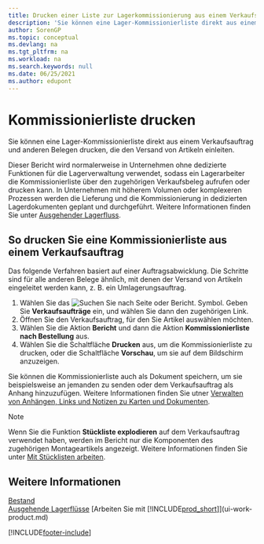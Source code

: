 ```yaml
---
title: Drucken einer Liste zur Lagerkommissionierung aus einem Verkaufsauftrag
description: 'Sie können eine Lager-Kommissionierliste direkt aus einem Verkaufsauftrag, Verkaufsbeleg, Rechnungsbeleg und anderen ausgehenden Verkaufsauftragsbelegen drucken.'
author: SorenGP
ms.topic: conceptual
ms.devlang: na
ms.tgt_pltfrm: na
ms.workload: na
ms.search.keywords: null
ms.date: 06/25/2021
ms.author: edupont
---
```

# <a name="print-the-picking-list"></a><a name="print-the-picking-list"></a><a name="print-the-picking-list"></a>Kommissionierliste drucken

Sie können eine Lager-Kommissionierliste direkt aus einem Verkaufsauftrag und anderen Belegen drucken, die den Versand von Artikeln einleiten.

Dieser Bericht wird normalerweise in Unternehmen ohne dedizierte Funktionen für die Lagerverwaltung verwendet, sodass ein Lagerarbeiter die Kommissionierliste über den zugehörigen Verkaufsbeleg aufrufen oder drucken kann. In Unternehmen mit höherem Volumen oder komplexeren Prozessen werden die Lieferung und die Kommissionierung in dedizierten Lagerdokumenten geplant und durchgeführt. Weitere Informationen finden Sie unter [Ausgehender Lagerfluss](design-details-outbound-warehouse-flow.md).

## <a name="to-print-a-picking-list-from-a-sales-order"></a><a name="to-print-a-picking-list-from-a-sales-order"></a><a name="to-print-a-picking-list-from-a-sales-order"></a>So drucken Sie eine Kommissionierliste aus einem Verkaufsauftrag

Das folgende Verfahren basiert auf einer Auftragsabwicklung. Die Schritte sind für alle anderen Belege ähnlich, mit denen der Versand von Artikeln eingeleitet werden kann, z. B. ein Umlagerungsauftrag.

1. Wählen Sie das ![Suchen Sie nach Seite oder Bericht.](media/ui-search/search_small.png "Suche nach Seiten- oder Berichtssymbolen") Symbol. Geben Sie **Verkaufsaufträge** ein, und wählen Sie dann den zugehörigen Link.  
2. Öffnen Sie den Verkaufsauftrag, für den Sie Artikel auswählen möchten.  
3. Wählen Sie die Aktion **Bericht** und dann die Aktion **Kommissionierliste nach Bestellung** aus.  
4. Wählen Sie die Schaltfläche **Drucken** aus, um die Kommissionierliste zu drucken, oder die Schaltfläche **Vorschau**, um sie auf dem Bildschirm anzuzeigen.

Sie können die Kommissionierliste auch als Dokument speichern, um sie beispielsweise an jemanden zu senden oder dem Verkaufsauftrag als Anhang hinzuzufügen. Weitere Informationen finden Sie utner [Verwalten von Anhängen, Links und Notizen zu Karten und Dokumenten](ui-how-add-link-to-record.md).

> [!NOTE]
> Wenn Sie die Funktion **Stückliste explodieren** auf dem Verkaufsauftrag verwendet haben, werden im Bericht nur die Komponenten des zugehörigen Montageartikels angezeigt. Weitere Informationen finden Sie unter [Mit Stücklisten arbeiten](inventory-how-work-BOMs.md).

## <a name="see-also"></a><a name="see-also"></a><a name="see-also"></a>Weitere Informationen

[Bestand](inventory-manage-inventory.md)  
[Ausgehende Lagerflüsse](design-details-outbound-warehouse-flow.md)
[Arbeiten Sie mit [!INCLUDE[prod_short](includes/prod_short.md)]](ui-work-product.md)  

[!INCLUDE[footer-include](includes/footer-banner.md)]
